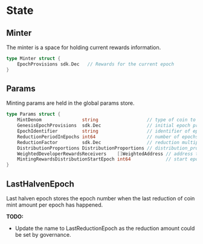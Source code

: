 <!--
order: 2
-->

# State

## Minter

The minter is a space for holding current rewards information.

```go
type Minter struct {
    EpochProvisions sdk.Dec   // Rewards for the current epoch
}
```

## Params

Minting params are held in the global params store.

```go
type Params struct {
    MintDenom               string                  // type of coin to mint
    GenesisEpochProvisions  sdk.Dec                 // initial epoch provisions at genesis
    EpochIdentifier         string                  // identifier of epoch
    ReductionPeriodInEpochs int64                   // number of epochs between reward reductions
    ReductionFactor         sdk.Dec                 // reduction multiplier to execute on each period
	DistributionProportions DistributionProportions // distribution_proportions defines the proportion of the minted denom
	WeightedDeveloperRewardsReceivers    []WeightedAddress // address to receive developer rewards
	MintingRewardsDistributionStartEpoch int64             // start epoch to distribute minting rewards
}
```

## LastHalvenEpoch

Last halven epoch stores the epoch number when the last reduction of coin mint amount per epoch has happened.

**TODO:**
- Update the name to LastReductionEpoch as the reduction amount could be set by governance.